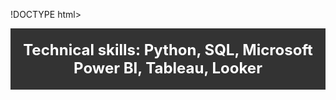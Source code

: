 !DOCTYPE html>
<html lang="en">
<head>
    <meta charset="UTF-8">
    <meta name="viewport" content="width=device-width, initial-scale=1.0">
    <title>DATA SCIENTIST</title>
    <style>
        /* CSS for header */
        .header {
            background-color: #333;
            color: #fff;
            padding: 20px;
            text-align: center;
            font-size: 24px;
            font-weight: bold;
        }
    </style>
</head>
<body>
    <div class="header">
       Technical skills: Python, SQL, Microsoft Power BI, Tableau, Looker
    </div>
    <!-- ## ABOUT ME

A data scientist with a systematic approach to problem-solving, and a keen interest in predictive analytics. Driven by the idea of digital transformation and its impact on enhancing business efficiency.
I am intrigued by patterns and enjoy connecting the dots with data. My journey into data analytics began after years of nurturing young minds in the education sector. I am deeply passionate about mentoring and empowering individuals to harness the full potential of technology. 


## Projects

### Price Prediction
Built a linear regression  model to make a recommendation for a jewelry company to bid on a set of diamonds.
Read more:  [Price Prediction](https://github.com/priscaogu/Regression-Analysis-on-Diamonds-dataset)

### Quarterly sales forecast
Compared  an ETS and ARIMA model in order to make recommendations for a  business on its next quarterly sales forecast, based on historical data.
Read more:  [Quarterly sales forecast](https://github.com/priscaogu/Quarterly-Sales-Forecast)

### Websites:
[LinkedIn](https://www.linkedin.com/in/priscaogu/)
[Medium Blog](https://medium.com/@chidimma-p-ogu) -->
</body>
</html>

